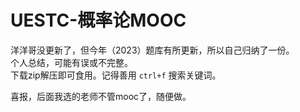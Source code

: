 # UESTC-概率论MOOC
洋洋哥没更新了，但今年（2023）题库有所更新，所以自己归纳了一份。  
个人总结，可能有误或不完整。  
下载zip解压即可食用。记得善用 `ctrl+f` 搜索关键词。
<p>喜报，后面我选的老师不管mooc了，随便做。</p>
